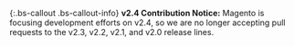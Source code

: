 {:.bs-callout .bs-callout-info}
**v2.4 Contribution Notice:**
Magento is focusing development efforts on v2.4, so we are no longer accepting pull requests to the v2.3, v2.2, v2.1, and v2.0 release lines.
